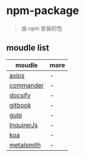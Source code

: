 # npm-package

> 由 npm 安装的包

## moudle list

| moudle                        | more |
| ----------------------------- | ---- |
| [axios](./axios.md)           | -    |
| [commander](./commander.md)   | -    |
| [docsify](./docsify.md)       | -    |
| [gitbook](./gitbook.md)       | -    |
| [gulp](./gulp.md)             | -    |
| [InquirerJs](./InquirerJs.md) | -    |
| [koa](./koa.md)               | -    |
| [metalsmith](./metalsmith.md) | -    |
